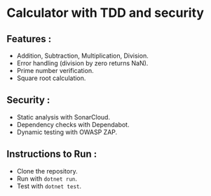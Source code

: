 # Calculator with TDD and security
## Features :
- Addition, Subtraction, Multiplication, Division.
- Error handling (division by zero returns NaN).
- Prime number verification.
- Square root calculation.

## Security :
- Static analysis with SonarCloud.
- Dependency checks with Dependabot.
- Dynamic testing with OWASP ZAP.

## Instructions to Run :
- Clone the repository.
- Run with `dotnet run`.
- Test with `dotnet test`.

